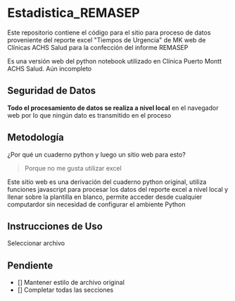 # Estadistica_REMASEP

Este repositorio contiene el código para el sitio para proceso de datos proveniente del reporte excel "Tiempos de Urgencia" de MK web de Clínicas ACHS Salud para la confección del informe REMASEP

Es una versión web del python notebook utilizado en Clínica Puerto Montt ACHS Salud. Aún incompleto

## Seguridad de Datos

**Todo el procesamiento de datos se realiza a nivel local** en el navegador web por lo que ningún dato es transmitido en el proceso

## Metodología

¿Por qué un cuaderno python y luego un sitio web para esto?

>Porque no me gusta utilizar excel

Este sitio web es una derivación del cuaderno python original, utiliza funciones javascript para procesar los datos del reporte excel a nivel local y llenar sobre la plantilla en blanco, permite acceder desde cualquier computardor sin necesidad de configurar el ambiente Python

## Instrucciones de Uso

Seleccionar archivo

## Pendiente

- [] Mantener estilo de archivo original
- [] Completar todas las secciones